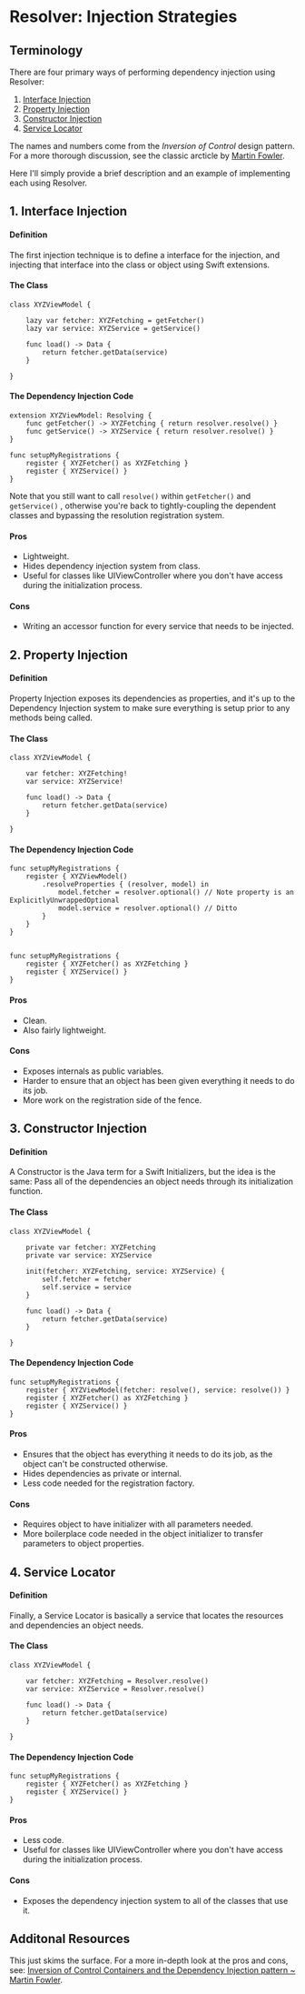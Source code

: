 #  Resolver: Injection Strategies

## Terminology

There are four primary ways of performing dependency injection using Resolver:

1. [Interface Injection](#interface)
2. [Property Injection](#property)
3. [Constructor Injection](#constructor)
4. [Service Locator](#locator)

The names and numbers come from the *Inversion of Control* design pattern. For a more thorough discussion, see the classic arcticle by [Martin Fowler](https://martinfowler.com/articles/injection.html).

Here I'll simply provide a brief description and an example of implementing each using Resolver.

## <a name=interface></a>1. Interface Injection

#### Definition

The first injection technique is to define a interface for the injection, and injecting that interface into the class or object using Swift extensions.

#### The Class

```
class XYZViewModel {

    lazy var fetcher: XYZFetching = getFetcher()
    lazy var service: XYZService = getService()

    func load() -> Data {
        return fetcher.getData(service)
    }

}
```

#### The Dependency Injection Code

```
extension XYZViewModel: Resolving {
    func getFetcher() -> XYZFetching { return resolver.resolve() }
    func getService() -> XYZService { return resolver.resolve() }
}

func setupMyRegistrations {
    register { XYZFetcher() as XYZFetching }
    register { XYZService() }
}
```

Note that you still want to call `resolve()` within `getFetcher()` and `getService()` , otherwise you're back to tightly-coupling the dependent classes and bypassing the resolution registration system.

#### Pros

* Lightweight.
* Hides dependency injection system from class.
* Useful for classes like UIViewController where you don't have access during the initialization process.

#### Cons

* Writing an accessor function for every service that needs to be injected.

## <a name=property></a>2. Property Injection

#### Definition

Property Injection exposes its dependencies as properties, and it's up to the Dependency Injection system to make sure everything is setup prior to any methods being called.

#### The Class

```
class XYZViewModel {

    var fetcher: XYZFetching!
    var service: XYZService!

    func load() -> Data {
        return fetcher.getData(service)
    }

}
```

#### The Dependency Injection Code

```
func setupMyRegistrations {
    register { XYZViewModel()
        .resolveProperties { (resolver, model) in
            model.fetcher = resolver.optional() // Note property is an ExplicitlyUnwrappedOptional
            model.service = resolver.optional() // Ditto
        }
    }
}


func setupMyRegistrations {
    register { XYZFetcher() as XYZFetching }
    register { XYZService() }
}
```

#### Pros

* Clean.
* Also fairly lightweight.

#### Cons

* Exposes internals as public variables.
* Harder to ensure that an object has been given everything it needs to do its job.
* More work on the registration side of the fence.

## <a name=constructor></a>3. Constructor Injection

#### Definition

A Constructor is the Java term for a Swift Initializers, but the idea is the same: Pass all of the dependencies an object needs through its initialization function.

#### The Class

```
class XYZViewModel {

    private var fetcher: XYZFetching
    private var service: XYZService

    init(fetcher: XYZFetching, service: XYZService) {
        self.fetcher = fetcher
        self.service = service
    }

    func load() -> Data {
        return fetcher.getData(service)
    }

}
```

#### The Dependency Injection Code

```
func setupMyRegistrations {
    register { XYZViewModel(fetcher: resolve(), service: resolve()) }
    register { XYZFetcher() as XYZFetching }
    register { XYZService() }
}
```

#### Pros

* Ensures that the object has everything it needs to do its job, as the object can't be constructed otherwise.
* Hides dependencies as private or internal.
* Less code needed for the registration factory.

#### Cons

* Requires object to have initializer with all parameters needed.
* More boilerplace code needed in the object initializer to transfer parameters to object properties.

## <a name=locator></a>4. Service Locator

#### Definition

Finally, a Service Locator is basically a service that locates the resources and dependencies an object needs.

#### The Class

```
class XYZViewModel {

    var fetcher: XYZFetching = Resolver.resolve()
    var service: XYZService = Resolver.resolve()

    func load() -> Data {
        return fetcher.getData(service)
    }

}
```

#### The Dependency Injection Code

```
func setupMyRegistrations {
    register { XYZFetcher() as XYZFetching }
    register { XYZService() }
}
```

#### Pros

* Less code.
* Useful for classes like UIViewController where you don't have access during the initialization process.


#### Cons

* Exposes the dependency injection system to all of the classes that use it.

## Additonal Resources

This just skims the surface. For a more in-depth look at the pros and cons, see: [Inversion of Control Containers and the Dependency Injection pattern ~ Martin Fowler](https://martinfowler.com/articles/injection.html).

